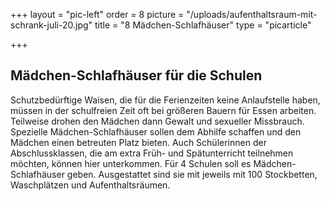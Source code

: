 +++
layout = "pic-left"
order = 8
picture = "/uploads/aufenthaltsraum-mit-schrank-juli-20.jpg"
title = "8 Mädchen-Schlafhäuser"
type = "picarticle"

+++
## Mädchen-Schlafhäuser für die Schulen

Schutzbedürftige Waisen, die für die Ferienzeiten keine Anlaufstelle haben, müssen in der schulfreien Zeit oft bei größeren Bauern für Essen arbeiten. Teilweise drohen den Mädchen dann Gewalt und sexueller Missbrauch. Spezielle Mädchen-Schlafhäuser sollen dem Abhilfe schaffen und den Mädchen einen betreuten Platz bieten. Auch Schülerinnen der Abschlussklassen, die am extra Früh- und Spätunterricht teilnehmen möchten, können hier unterkommen. Für 4 Schulen soll es Mädchen-Schlafhäuser geben. Ausgestattet sind sie mit jeweils mit 100 Stockbetten, Waschplätzen und Aufenthaltsräumen.